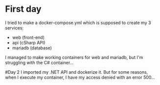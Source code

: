 # First day <br />
I tried to make a docker-compose.yml which is supposed to create my 3 services:
- web (front-end)
- api (cSharp API)
- mariadb (database)

I managed to make working containers for web and mariadb, but I'm struggling with the C# container...

#Day 2
I imported my .NET API and dockerize it. But for some reasons, when I execute my container, I have my access denied with an error 500...
